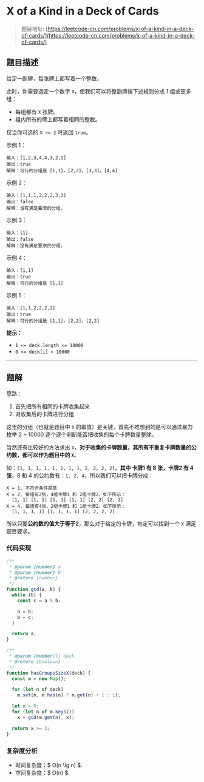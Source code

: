 # X of a Kind in a Deck of Cards

> 题目地址: [https://leetcode-cn.com/problems/x-of-a-kind-in-a-deck-of-cards/](https://leetcode-cn.com/problems/x-of-a-kind-in-a-deck-of-cards/)

## 题目描述

给定一副牌，每张牌上都写着一个整数。

此时，你需要选定一个数字 `X`，使我们可以将整副牌按下述规则分成 1 组或更多组：

* 每组都有 `X` 张牌。
* 组内所有的牌上都写着相同的整数。

仅当你可选的 `X >= 2` 时返回 `true`。

示例 1：

```
输入：[1,2,3,4,4,3,2,1]
输出：true
解释：可行的分组是 [1,1]，[2,2]，[3,3]，[4,4]
```

示例 2：

```
输入：[1,1,1,2,2,2,3,3]
输出：false
解释：没有满足要求的分组。
```

示例 3：

```
输入：[1]
输出：false
解释：没有满足要求的分组。
```

示例 4：

```
输入：[1,1]
输出：true
解释：可行的分组是 [1,1]
```

示例 5：

```
输入：[1,1,2,2,2,2]
输出：true
解释：可行的分组是 [1,1]，[2,2]，[2,2]
```

**提示：**

* `1 <= deck.length <= 10000`
* `0 <= deck[i] < 10000`

------

## 题解

思路：

1. 首先把所有相同的卡牌收集起来
2. 对收集后的卡牌进行分组

这里的分组（也就是题目中 `X` 的取值）是关键，首先不难想到的是可以通过暴力枚举 2 ~ 10000 逐个逐个判断能否把收集的每个卡牌数量整除。

当然还有比较好的方法求出 `X`，**对于收集的卡牌数量，其所有不重复卡牌数量的公约数，都可以作为题目中的 `X`**。

如：`[1, 1, 1, 1, 1, 1, 1, 1, 2, 2, 2, 2]`，**其中 卡牌1 有 8 张，卡牌2 有 4 张**，8 和 4 的公约数有：`1, 2, 4`，所以我们可以把卡牌分成：

```
X = 1, 不符合条件题意
X = 2, 每组有2张，4组卡牌1 和 2组卡牌2，如下所示：
  [1, 1] [1, 1] [1, 1] [1, 1] [2, 2] [2, 2]
X = 4, 每组有4张，2组卡牌1 和 1组卡牌2，如下所示：
  [1, 1, 1, 1] [1, 1, 1, 1] [2, 2, 2, 2]
```

所以只要**公约数的值大于等于2**，那么对于给定的卡牌，肯定可以找到一个 `X` 满足题目要求。

### 代码实现

```js
/**
 * @param {number} a
 * @param {number} b
 * @return {number}
 */
function gcd(a, b) {
  while (b) {
    const c = a % b;

    a = b;
    b = c;
  }

  return a;
}

/**
 * @param {number[]} deck
 * @return {boolean}
 */
function hasGroupsSizeX(deck) {
  const m = new Map();

  for (let n of deck)
    m.set(n, m.has(n) ? m.get(n) + 1 : 1);

  let x = 0;
  for (let n of m.keys())
    x = gcd(m.get(n), x);

  return x >= 2;
}
```

### 复杂度分析

* 时间复杂度：$ O(n \lg n) $.
* 空间复杂度：$ O(n) $.
